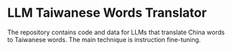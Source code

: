 # LLM Taiwanese Words Translator

The repository contains code and data for LLMs that translate China words to Taiwanese words. The main technique is instruction fine-tuning.
